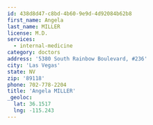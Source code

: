 ```yaml
---
id: 438d8d47-c8bd-4b60-9e9d-4d92084b62b8
first_name: Angela
last_name: MILLER
license: M.D.
services:
  - internal-medicine
category: doctors
address: '5380 South Rainbow Boulevard, #236'
city: 'Las Vegas'
state: NV
zip: '89118'
phone: 702-778-2204
title: 'Angela MILLER'
_geoloc:
  lat: 36.1517
  lng: -115.243
---
```


